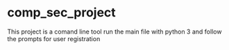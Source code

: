 # comp_sec_project
This project is a comand line tool
run the main file with python 3 and follow the prompts for user registration
